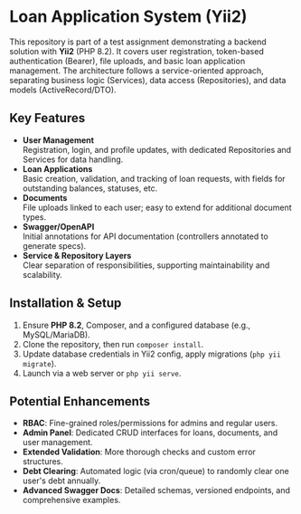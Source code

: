 # Loan Application System (Yii2)

This repository is part of a test assignment demonstrating a backend solution with **Yii2** (PHP 8.2). It covers user registration, token-based authentication (Bearer), file uploads, and basic loan application management. The architecture follows a service-oriented approach, separating business logic (Services), data access (Repositories), and data models (ActiveRecord/DTO).

## Key Features

- **User Management**  
  Registration, login, and profile updates, with dedicated Repositories and Services for data handling.
- **Loan Applications**  
  Basic creation, validation, and tracking of loan requests, with fields for outstanding balances, statuses, etc.
- **Documents**  
  File uploads linked to each user; easy to extend for additional document types.
- **Swagger/OpenAPI**  
  Initial annotations for API documentation (controllers annotated to generate specs).
- **Service & Repository Layers**  
  Clear separation of responsibilities, supporting maintainability and scalability.

## Installation & Setup

1. Ensure **PHP 8.2**, Composer, and a configured database (e.g., MySQL/MariaDB).
2. Clone the repository, then run `composer install`.
3. Update database credentials in Yii2 config, apply migrations (`php yii migrate`).
4. Launch via a web server or `php yii serve`.

## Potential Enhancements

- **RBAC**: Fine-grained roles/permissions for admins and regular users.
- **Admin Panel**: Dedicated CRUD interfaces for loans, documents, and user management.
- **Extended Validation**: More thorough checks and custom error structures.
- **Debt Clearing**: Automated logic (via cron/queue) to randomly clear one user's debt annually.
- **Advanced Swagger Docs**: Detailed schemas, versioned endpoints, and comprehensive examples.
